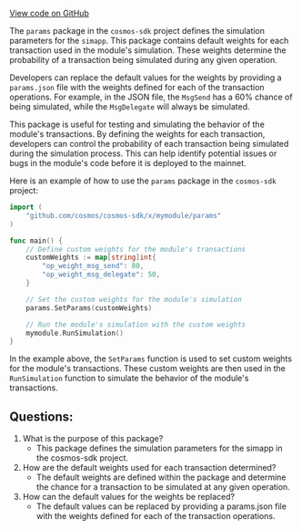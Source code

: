 [View code on GitHub](https://github.com/cosmos/cosmos-sdk/blob/main/simapp/params/doc.go)

The `params` package in the `cosmos-sdk` project defines the simulation parameters for the `simapp`. This package contains default weights for each transaction used in the module's simulation. These weights determine the probability of a transaction being simulated during any given operation. 

Developers can replace the default values for the weights by providing a `params.json` file with the weights defined for each of the transaction operations. For example, in the JSON file, the `MsgSend` has a 60% chance of being simulated, while the `MsgDelegate` will always be simulated. 

This package is useful for testing and simulating the behavior of the module's transactions. By defining the weights for each transaction, developers can control the probability of each transaction being simulated during the simulation process. This can help identify potential issues or bugs in the module's code before it is deployed to the mainnet. 

Here is an example of how to use the `params` package in the `cosmos-sdk` project:

```go
import (
    "github.com/cosmos/cosmos-sdk/x/mymodule/params"
)

func main() {
    // Define custom weights for the module's transactions
    customWeights := map[string]int{
        "op_weight_msg_send": 80,
        "op_weight_msg_delegate": 50,
    }

    // Set the custom weights for the module's simulation
    params.SetParams(customWeights)

    // Run the module's simulation with the custom weights
    mymodule.RunSimulation()
}
```

In the example above, the `SetParams` function is used to set custom weights for the module's transactions. These custom weights are then used in the `RunSimulation` function to simulate the behavior of the module's transactions.
## Questions: 
 1. What is the purpose of this package?
    - This package defines the simulation parameters for the simapp in the cosmos-sdk project.
2. How are the default weights used for each transaction determined?
    - The default weights are defined within the package and determine the chance for a transaction to be simulated at any given operation.
3. How can the default values for the weights be replaced?
    - The default values can be replaced by providing a params.json file with the weights defined for each of the transaction operations.